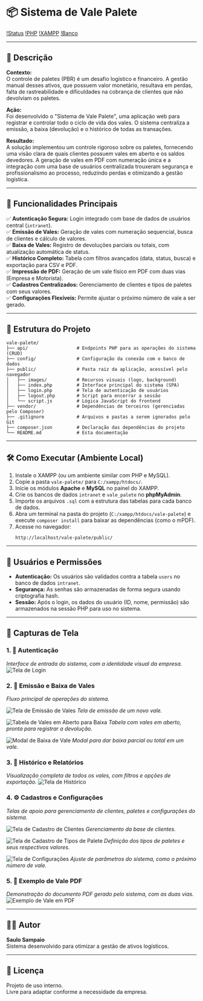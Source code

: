 # 📦 Sistema de Vale Palete

[!Status]()
[!PHP]()
[!XAMPP]()
[!Banco]()

---

## 📝 Descrição

**Contexto:**  
O controle de paletes (PBR) é um desafio logístico e financeiro. A gestão manual desses ativos, que possuem valor monetário, resultava em perdas, falta de rastreabilidade e dificuldades na cobrança de clientes que não devolviam os paletes.

**Ação:**  
Foi desenvolvido o "Sistema de Vale Palete", uma aplicação web para registrar e controlar todo o ciclo de vida dos vales. O sistema centraliza a emissão, a baixa (devolução) e o histórico de todas as transações.

**Resultado:**  
A solução implementou um controle rigoroso sobre os paletes, fornecendo uma visão clara de quais clientes possuem vales em aberto e os saldos devedores. A geração de vales em PDF com numeração única e a integração com uma base de usuários centralizada trouxeram segurança e profissionalismo ao processo, reduzindo perdas e otimizando a gestão logística.

---

## 🔧 Funcionalidades Principais

✅ **Autenticação Segura:** Login integrado com base de dados de usuários central (`intranet`).  
✅ **Emissão de Vales:** Geração de vales com numeração sequencial, busca de clientes e cálculo de valores.  
✅ **Baixa de Vales:** Registro de devoluções parciais ou totais, com atualização automática de status.  
✅ **Histórico Completo:** Tabela com filtros avançados (data, status, busca) e exportação para CSV e PDF.  
✅ **Impressão de PDF:** Geração de um vale físico em PDF com duas vias (Empresa e Motorista).  
✅ **Cadastros Centralizados:** Gerenciamento de clientes e tipos de paletes com seus valores.  
✅ **Configurações Flexíveis:** Permite ajustar o próximo número de vale a ser gerado.

---

## 📁 Estrutura do Projeto

```
vale-palete/
├── api/                  # Endpoints PHP para as operações do sistema (CRUD)
├── config/               # Configuração da conexão com o banco de dados
├── public/               # Pasta raiz da aplicação, acessível pelo navegador
│   ├── images/           # Recursos visuais (logo, background)
│   ├── index.php         # Interface principal do sistema (SPA)
│   ├── login.php         # Tela de autenticação de usuários
│   ├── logout.php        # Script para encerrar a sessão
│   └── script.js         # Lógica JavaScript do frontend
├── vendor/               # Dependências de terceiros (gerenciadas pelo Composer)
├── .gitignore            # Arquivos e pastas a serem ignorados pelo Git
├── composer.json         # Declaração das dependências do projeto
└── README.md             # Esta documentação
```

---

## 🛠️ Como Executar (Ambiente Local)

1.  Instale o XAMPP (ou um ambiente similar com PHP e MySQL).
2.  Copie a pasta `vale-palete/` para `C:/xampp/htdocs/`.
3.  Inicie os módulos **Apache** e **MySQL** no painel do XAMPP.
4.  Crie os bancos de dados `intranet` e `vale_palete` no **phpMyAdmin**.
5.  Importe os arquivos `.sql` com a estrutura das tabelas para cada banco de dados.
6.  Abra um terminal na pasta do projeto (`C:/xampp/htdocs/vale-palete`) e execute `composer install` para baixar as dependências (como o mPDF).
7.  Acesse no navegador:
    ```
    http://localhost/vale-palete/public/
    ```

---

## 🔐 Usuários e Permissões

- **Autenticação:** Os usuários são validados contra a tabela `users` no banco de dados `intranet`.
- **Segurança:** As senhas são armazenadas de forma segura usando criptografia hash.
- **Sessão:** Após o login, os dados do usuário (ID, nome, permissão) são armazenados na sessão PHP para uso no sistema.

---

## 📸 Capturas de Tela

### 1. 🔐 Autenticação
*Interface de entrada do sistema, com a identidade visual da empresa.*
![Tela de Login](https://raw.githubusercontent.com/Estoquelogistica/vale-palete/main/screenshots/login.png "Tela de Login")

### 2. 🧾 Emissão e Baixa de Vales
*Fluxo principal de operações do sistema.*

![Tela de Emissão de Vales](https://raw.githubusercontent.com/Estoquelogistica/vale-palete/main/screenshots/emissao_vale.png "Tela de Emissão de Vales")
*Tela de emissão de um novo vale.*

![Tabela de Vales em Aberto para Baixa](https://raw.githubusercontent.com/Estoquelogistica/vale-palete/main/screenshots/baixa_tabela.png "Tabela de Vales em Aberto para Baixa")
*Tabela com vales em aberto, pronta para registrar a devolução.*

![Modal de Baixa de Vale](https://raw.githubusercontent.com/Estoquelogistica/vale-palete/main/screenshots/baixa_modal.png "Modal de Baixa de Vale")
*Modal para dar baixa parcial ou total em um vale.*

### 3. 📜 Histórico e Relatórios
*Visualização completa de todos os vales, com filtros e opções de exportação.*
![Tela de Histórico](https://raw.githubusercontent.com/Estoquelogistica/vale-palete/main/screenshots/historico.png "Tela de Histórico")

### 4. ⚙️ Cadastros e Configurações
*Telas de apoio para gerenciamento de clientes, paletes e configurações do sistema.*

![Tela de Cadastro de Clientes](https://raw.githubusercontent.com/Estoquelogistica/vale-palete/main/screenshots/cadastro_clientes.png "Tela de Cadastro de Clientes")
*Gerenciamento da base de clientes.*

![Tela de Cadastro de Tipos de Palete](https://raw.githubusercontent.com/Estoquelogistica/vale-palete/main/screenshots/cadastro_paletes.png "Tela de Cadastro de Tipos de Palete")
*Definição dos tipos de paletes e seus respectivos valores.*

![Tela de Configurações](https://raw.githubusercontent.com/Estoquelogistica/vale-palete/main/screenshots/configuracoes.png "Tela de Configurações")
*Ajuste de parâmetros do sistema, como o próximo número de vale.*

### 5. 📄 Exemplo de Vale PDF
*Demonstração do documento PDF gerado pelo sistema, com as duas vias.*
![Exemplo de Vale em PDF](https://raw.githubusercontent.com/Estoquelogistica/vale-palete/main/screenshots/pdfvale.png "Exemplo de Vale em PDF")

---

## 👨‍💻 Autor

**Saulo Sampaio**  
Sistema desenvolvido para otimizar a gestão de ativos logísticos.

---

## 📄 Licença

Projeto de uso interno.  
Livre para adaptar conforme a necessidade da empresa.